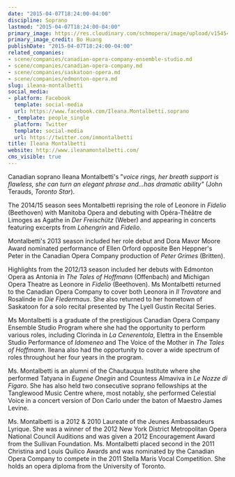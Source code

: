 ```yaml
---
date: "2015-04-07T18:24:00-04:00"
discipline: Soprano
lastmod: "2015-04-07T18:24:00-04:00"
primary_image: https://res.cloudinary.com/schmopera/image/upload/v1545409169/media/webhook-uploads/1428445404789/MONTALBETTI-PHOTO-credit-BoHuang.jpg.jpg
primary_image_credit: Bo Huang
publishDate: "2015-04-07T18:24:00-04:00"
related_companies:
- scene/companies/canadian-opera-company-ensemble-studio.md
- scene/companies/canadian-opera-company.md
- scene/companies/saskatoon-opera.md
- scene/companies/edmonton-opera.md
slug: ileana-montalbetti
social_media:
- platform: Facebook
  template: social-media
  url: https://www.facebook.com/Ileana.Montalbetti.soprano
- _template: people_single
  platform: Twitter
  template: social-media
  url: https://twitter.com/immontalbetti
title: Ileana Montalbetti
website: http://www.ileanamontalbetti.com/
cms_visible: true
---
```


<p>
	Canadian soprano Ileana Montalbetti's "<em>voice rings, her breath support is flawless, she can turn an elegant phrase and…has dramatic ability"</em> (John Terauds, <em>Toronto Star</em>).
</p>
<p>
	The 2014/15 season sees Montalbetti reprising the role of Leonore in <em>Fidelio</em> (Beethoven) with Manitoba Opera and debuting with Opéra-Théâtre de Limoges as Agathe in <em>Der Freischütz</em> (Weber) and appearing in concerts featuring excerpts from <em>Lohengrin</em> and <em>Fidelio</em>.
</p>
<p>
	Montalbetti's 2013 season included her role debut and Dora Mavor Moore Award nominated performance of Ellen Orford opposite Ben Heppner's Peter in the Canadian Opera Company production of <em>Peter Grimes</em> (Britten).
</p>
<p>
	Highlights from the 2012/13 season included her debuts with Edmonton Opera as Antonia in <em>The Tales of Hoffmann</em> (Offenbach) and Michigan Opera Theatre as Leonore in <em>Fidelio</em> (Beethoven). Ms Montalbetti returned to the Canadian Opera Company to cover both Leonora in <em>Il Trovatore</em> and Rosalinde in <em>Die Fledermaus</em>. She also returned to her hometown of Saskatoon for a solo recital presented by The Lyell Gustin Recital Series.
</p>
<p>
	Ms Montalbetti is a graduate of the prestigious Canadian Opera Company Ensemble Studio Program where she had the opportunity to perform various roles, including Clorinda in <em>La Cenerentola</em>, Elettra in the Ensemble Studio Performance of <em>Idomeneo</em> and The Voice of the Mother in <em>The Tales of Hoffmann</em>. Ileana also had the opportunity to cover a wide spectrum of roles throughout her four years in the program.
</p>
<p>
	Ms. Montalbetti is an alumni of the Chautauqua Institute where she performed Tatyana in <em>Eugene Onegin</em> and Countess Almaviva in <em>Le Nozze di Figaro</em>. She has also held two consecutive soprano fellowships at the Tanglewood Music Centre where, most notably, she performed Celestial Voice in a concert version of Don Carlo under the baton of Maestro James Levine.
</p>
<p>
	Ms. Montalbetti is a 2012 &amp; 2010 Laureate of the Jeunes Ambassadeurs Lyrique. She was a winner of the 2012 New York District Metropolitan Opera National Council Auditions and was given a 2012 Encouragement Award from the Sullivan Foundation. Ms. Montalbetti placed second in the 2011 Christina and Louis Quilico Awards and was nominated by the Canadian Opera Company to compete in the 2011 Stella Maris Vocal Competition. She holds an opera diploma from the University of Toronto.
</p>
